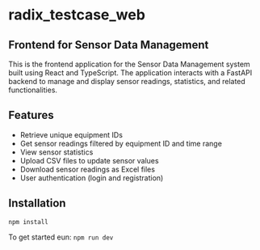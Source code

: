 # radix_testcase_web

## Frontend for Sensor Data Management

This is the frontend application for the Sensor Data Management system built using React and TypeScript. The application interacts with a FastAPI backend to manage and display sensor readings, statistics, and related functionalities.

## Features

- Retrieve unique equipment IDs
- Get sensor readings filtered by equipment ID and time range
- View sensor statistics
- Upload CSV files to update sensor values
- Download sensor readings as Excel files
- User authentication (login and registration)

## Installation
`npm install`

To get started eun: `npm run dev`
